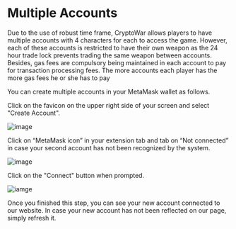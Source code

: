 # Multiple Accounts

Due to the use of robust time frame, CryptoWar allows players to have multiple accounts with 4 characters for each to access the game. However, each of these accounts is restricted to have their own weapon as the 24 hour trade lock prevents trading the same weapon between accounts. Besides, gas fees are compulsory being maintained in each account to pay for transaction processing fees. The more accounts each player has the more gas fees he or she has to pay

You can create multiple accounts in your MetaMask wallet as follows.

Click on the favicon on the upper right side of your screen and select "Create Account".

![image](https://user-images.githubusercontent.com/90205972/134547215-f78d7ba9-43ed-4bd9-b677-341a25132ed6.png)


Click on “MetaMask icon” in your extension tab and tab on “Not connected” in case your second account has not been recognized by the system.

![image](https://user-images.githubusercontent.com/90205972/134549192-61a770ed-b851-48ce-aedc-09148e153c7f.png)

Click on the "Connect" button when prompted.

![iamge](https://github.com/ElasticBTC-XBT/CryptoWar-Wiki/tree/534c0aa13bb170622866cfb21d20deb8b8953046/.gitbook/assets/connect-button.png)



Once you finished this step, you can see your new account connected to our website. In case your new account has not been reflected on our page, simply refresh it.

